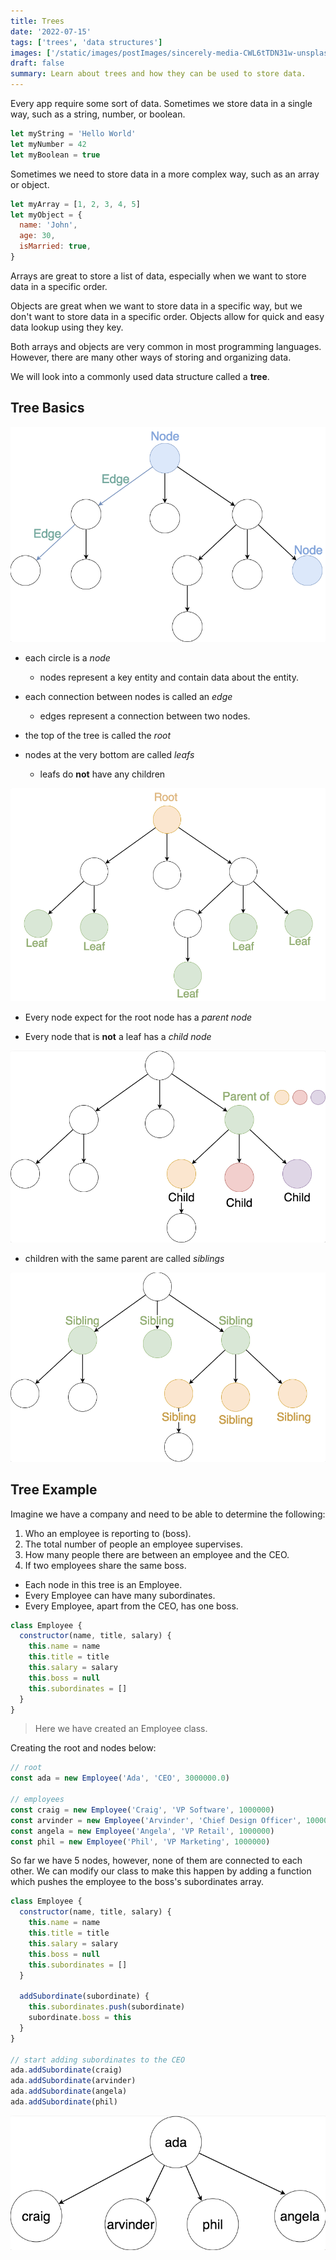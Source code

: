 ```yaml
---
title: Trees
date: '2022-07-15'
tags: ['trees', 'data structures']
images: ['/static/images/postImages/sincerely-media-CWL6tTDN31w-unsplash.jpg']
draft: false
summary: Learn about trees and how they can be used to store data.
---
```


Every app require some sort of data. Sometimes we store data in a single way, such as a string, number, or boolean.

```js
let myString = 'Hello World'
let myNumber = 42
let myBoolean = true
```

Sometimes we need to store data in a more complex way, such as an array or object.

```js
let myArray = [1, 2, 3, 4, 5]
let myObject = {
  name: 'John',
  age: 30,
  isMarried: true,
}
```

Arrays are great to store a list of data, especially when we want to store data in a specific order.

Objects are great when we want to store data in a specific way, but we don't want to store data in a specific order. Objects allow for quick and easy data lookup using they key.

Both arrays and objects are very common in most programming languages. However, there are many other ways of storing and organizing data.

We will look into a commonly used data structure called a **tree**.

## Tree Basics

![nodes](../../../../public/static/images/individualBlogPostImages/node.png)

- each circle is a _node_
  - nodes represent a key entity and contain data about the entity.
- each connection between nodes is called an _edge_

  - edges represent a connection between two nodes.

- the top of the tree is called the _root_
- nodes at the very bottom are called _leafs_
  - leafs do **not** have any children

![root and children](../../../../public/static/images/individualBlogPostImages/root.png)

- Every node expect for the root node has a _parent node_

- Every node that is **not** a leaf has a _child node_

![chilren](../../../../public/static/images/individualBlogPostImages/children.png)

- children with the same parent are called _siblings_

![siblings](../../../../public/static/images/individualBlogPostImages/siblings.png)

## Tree Example

Imagine we have a company and need to be able to determine the following:

1. Who an employee is reporting to (boss).
2. The total number of people an employee supervises.
3. How many people there are between an employee and the CEO.
4. If two employees share the same boss.

- Each node in this tree is an Employee.
- Every Employee can have many subordinates.
- Every Employee, apart from the CEO, has one boss.

```js
class Employee {
  constructor(name, title, salary) {
    this.name = name
    this.title = title
    this.salary = salary
    this.boss = null
    this.subordinates = []
  }
}
```

> Here we have created an Employee class.

Creating the root and nodes below:

```js
// root
const ada = new Employee('Ada', 'CEO', 3000000.0)

// employees
const craig = new Employee('Craig', 'VP Software', 1000000)
const arvinder = new Employee('Arvinder', 'Chief Design Officer', 1000000)
const angela = new Employee('Angela', 'VP Retail', 1000000)
const phil = new Employee('Phil', 'VP Marketing', 1000000)
```

So far we have 5 nodes, however, none of them are connected to each other. We can modify our class to make this happen by adding a function which pushes the employee to the boss's subordinates array.

```js
class Employee {
  constructor(name, title, salary) {
    this.name = name
    this.title = title
    this.salary = salary
    this.boss = null
    this.subordinates = []
  }

  addSubordinate(subordinate) {
    this.subordinates.push(subordinate)
    subordinate.boss = this
  }
}

// start adding subordinates to the CEO
ada.addSubordinate(craig)
ada.addSubordinate(arvinder)
ada.addSubordinate(angela)
ada.addSubordinate(phil)
```

![durian tree first level](../../../../public/static/images/individualBlogPostImages/durian-tree.png)
